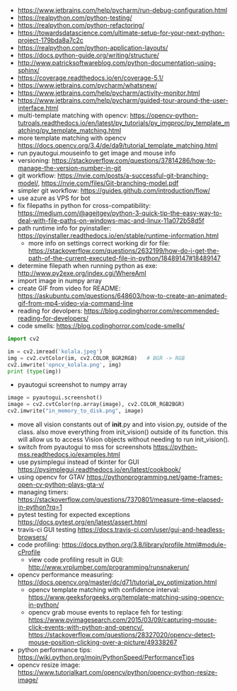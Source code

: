 - https://www.jetbrains.com/help/pycharm/run-debug-configuration.html
- https://realpython.com/python-testing/
- https://realpython.com/python-refactoring/
- https://towardsdatascience.com/ultimate-setup-for-your-next-python-project-179bda8a7c2c
- https://realpython.com/python-application-layouts/
- https://docs.python-guide.org/writing/structure/
- http://www.patricksoftwareblog.com/python-documentation-using-sphinx/
- https://coverage.readthedocs.io/en/coverage-5.1/
- https://www.jetbrains.com/pycharm/whatsnew/
- https://www.jetbrains.com/help/pycharm/activity-monitor.html
- https://www.jetbrains.com/help/pycharm/guided-tour-around-the-user-interface.html
- multi-template matching with opencv: https://opencv-python-tutroals.readthedocs.io/en/latest/py_tutorials/py_imgproc/py_template_matching/py_template_matching.html
- more template matching with opencv https://docs.opencv.org/3.4/de/da9/tutorial_template_matching.html
- run pyautogui.mouseinfo to get image and mouse info
- versioning: https://stackoverflow.com/questions/37814286/how-to-manage-the-version-number-in-git
- git workflow: https://nvie.com/posts/a-successful-git-branching-model/, https://nvie.com/files/Git-branching-model.pdf
- simpler git workflow: https://guides.github.com/introduction/flow/
- use azure as VPS for bot
- fix filepaths in python for cross-compatibility: https://medium.com/@ageitgey/python-3-quick-tip-the-easy-way-to-deal-with-file-paths-on-windows-mac-and-linux-11a072b58d5f
- path runtime info for pyinstaller: https://pyinstaller.readthedocs.io/en/stable/runtime-information.html
  - more info on settings correct working dir for file: https://stackoverflow.com/questions/2632199/how-do-i-get-the-path-of-the-current-executed-file-in-python/18489147#18489147
- determine filepath when running python as exe: http://www.py2exe.org/index.cgi/WhereAmI
- import image in numpy array
- create GIF from video for README: https://askubuntu.com/questions/648603/how-to-create-an-animated-gif-from-mp4-video-via-command-line
- reading for devolpers: https://blog.codinghorror.com/recommended-reading-for-developers/
- code smells: https://blog.codinghorror.com/code-smells/
```python
import cv2

im = cv2.imread('kolala.jpeg')
img = cv2.cvtColor(im, cv2.COLOR_BGR2RGB)   # BGR -> RGB
cv2.imwrite('opncv_kolala.png', img)
print (type(img))
```
- pyautogui screenshot to numpy array
```python
image = pyautogui.screenshot()
image = cv2.cvtColor(np.array(image), cv2.COLOR_RGB2BGR)
cv2.imwrite("in_memory_to_disk.png", image)
```
- move all vision constants out of __init__.py and into vision.py, outside of the class. also move everything from init_vision() outside of its function. this will allow us to access Vision objects without needing to run init_vision().
- switch from pyautogui to mss for screenshots https://python-mss.readthedocs.io/examples.html
- use pysimplegui instead of tkinter for GUI https://pysimplegui.readthedocs.io/en/latest/cookbook/
- using opencv for GTAV https://pythonprogramming.net/game-frames-open-cv-python-plays-gta-v/
- managing timers: https://stackoverflow.com/questions/7370801/measure-time-elapsed-in-python?rq=1
- pytest testing for expected exceptions https://docs.pytest.org/en/latest/assert.html
- travis-ci GUI testing https://docs.travis-ci.com/user/gui-and-headless-browsers/
- code profiling: https://docs.python.org/3.8/library/profile.html#module-cProfile
  - view code profiling result in GUI: http://www.vrplumber.com/programming/runsnakerun/
- opencv performance measuring: https://docs.opencv.org/master/dc/d71/tutorial_py_optimization.html
  - opencv template matching with confidence interval: https://www.geeksforgeeks.org/template-matching-using-opencv-in-python/
  - opencv grab mouse events to replace feh for testing: https://www.pyimagesearch.com/2015/03/09/capturing-mouse-click-events-with-python-and-opencv/, https://stackoverflow.com/questions/28327020/opencv-detect-mouse-position-clicking-over-a-picture/49338267
- python performance tips: https://wiki.python.org/moin/PythonSpeed/PerformanceTips
- opencv resize image: https://www.tutorialkart.com/opencv/python/opencv-python-resize-image/
